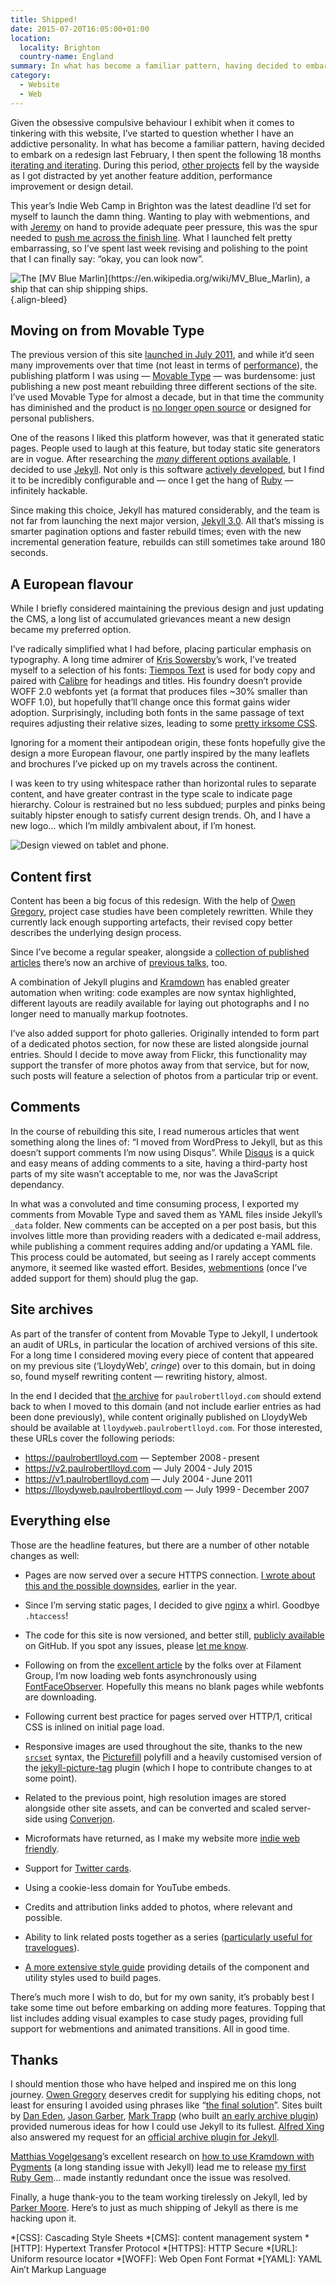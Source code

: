 ```yaml
---
title: Shipped!
date: 2015-07-20T16:05:00+01:00
location:
  locality: Brighton
  country-name: England
summary: In what has become a familiar pattern, having decided to embark on a redesign last February, I then spent the following 18 months iterating and iterating. Now, after many missed deadlines, I have finally launched my new site.
category:
  - Website
  - Web
---
```

Given the obsessive compulsive behaviour I exhibit when it comes to tinkering with this website, I’ve started to question whether I have an addictive personality. In what has become a familiar pattern, having decided to embark on a redesign last February, I then spent the following 18 months [iterating and iterating][1]. During this period, [other projects][2] fell by the wayside as I got distracted by yet another feature addition, performance improvement or design detail.

This year’s Indie Web Camp in Brighton was the latest deadline I’d set for myself to launch the damn thing. Wanting to play with webmentions, and with [Jeremy][3] on hand to provide adequate peer pressure, this was the spur needed to [push me across the finish line][4]. What I launched felt pretty embarrassing, so I’ve spent last week revising and polishing to the point that I can finally say: “okay, you can look now”.

![](blue_marlin.jpg 'The [MV Blue Marlin](https://en.wikipedia.org/wiki/MV_Blue_Marlin), a ship that can ship shipping ships.')
{.align-bleed}

## Moving on from Movable Type

The previous version of this site [launched in July 2011][5], and while it’d seen many improvements over that time (not least in terms of [performance][6]), the publishing platform I was using — [Movable Type][7] — was burdensome: just publishing a new post meant rebuilding three different sections of the site. I’ve used Movable Type for almost a decade, but in that time the community has diminished and the product is [no longer open source][8] or designed for personal publishers.

One of the reasons I liked this platform however, was that it generated static pages. People used to laugh at this feature, but today static site generators are in vogue. After researching the [_many_ different options available][9], I decided to use [Jekyll][10]. Not only is this software [actively developed][11], but I find it to be incredibly configurable and — once I get the hang of [Ruby][12] — infinitely hackable.

Since making this choice, Jekyll has matured considerably, and the team is not far from launching the next major version, [Jekyll 3.0][13]. All that’s missing is smarter pagination options and faster rebuild times; even with the new incremental generation feature, rebuilds can still sometimes take around 180 seconds.

## A European flavour

While I briefly considered maintaining the previous design and just updating the CMS, a long list of accumulated grievances meant a new design became my preferred option.

I’ve radically simplified what I had before, placing particular emphasis on typography. A long time admirer of [Kris Sowersby][14]’s work, I’ve treated myself to a selection of his fonts: [Tiempos Text][15] is used for body copy and paired with [Calibre][16] for headings and titles. His foundry doesn’t provide WOFF 2.0 webfonts yet (a format that produces files ~30% smaller than WOFF 1.0), but hopefully that’ll change once this format gains wider adoption. Surprisingly, including both fonts in the same passage of text requires adjusting their relative sizes, leading to some [pretty irksome CSS][17].

Ignoring for a moment their antipodean origin, these fonts hopefully give the design a more European flavour, one partly inspired by the many leaflets and brochures I’ve picked up on my travels across the continent.

I was keen to try using whitespace rather than horizontal rules to separate content, and have greater contrast in the type scale to indicate page hierarchy. Colour is restrained but no less subdued; purples and pinks being suitably hipster enough to satisfy current design trends. Oh, and I have a new logo… which I’m mildly ambivalent about, if I’m honest.

![](design.png 'Design viewed on tablet and phone.')

## Content first

Content has been a big focus of this redesign. With the help of [Owen Gregory][18], project case studies have been completely rewritten. While they currently lack enough supporting artefacts, their revised copy better describes the underlying design process.

Since I’ve become a regular speaker, alongside a [collection of published articles][19] there’s now an archive of [previous talks][20], too.

A combination of Jekyll plugins and [Kramdown][21] has enabled greater automation when writing: code examples are now syntax highlighted, different layouts are readily available for laying out photographs and I no longer need to manually markup footnotes.

I’ve also added support for photo galleries. Originally intended to form part of a dedicated photos section, for now these are listed alongside journal entries. Should I decide to move away from Flickr, this functionality may support the transfer of more photos away from that service, but for now, such posts will feature a selection of photos from a particular trip or event.

## Comments

In the course of rebuilding this site, I read numerous articles that went something along the lines of: “I moved from WordPress to Jekyll, but as this doesn’t support comments I’m now using Disqus”. While [Disqus][22] is a quick and easy means of adding comments to a site, having a third-party host parts of my site wasn’t acceptable to me, nor was the JavaScript dependancy.

In what was a convoluted and time consuming process, I exported my comments from Movable Type and saved them as YAML files inside Jekyll’s `_data` folder. New comments can be accepted on a per post basis, but this involves little more than providing readers with a dedicated e-mail address, while publishing a comment requires adding and/or updating a YAML file. This process could be automated, but seeing as I rarely accept comments anymore, it seemed like wasted effort. Besides, [webmentions][23] (once I’ve added support for them) should plug the gap.

## Site archives

As part of the transfer of content from Movable Type to Jekyll, I undertook an audit of URLs, in particular the location of archived versions of this site. For a long time I considered moving every piece of content that appeared on my previous site (‘LloydyWeb’, *cringe*) over to this domain, but in doing so, found myself rewriting content — rewriting history, almost.

In the end I decided that [the archive][24] for `paulrobertlloyd.com` should extend back to when I moved to this domain (and not include earlier entries as had been done previously), while content originally published on LloydyWeb should be available at `lloydyweb.paulrobertlloyd.com`. For those interested, these URLs cover the following periods:

* <https://paulrobertlloyd.com> — September 2008 - present
* <https://v2.paulrobertlloyd.com> — July 2004 - July 2015
* <https://v1.paulrobertlloyd.com> — July 2004 - June 2011
* <https://lloydyweb.paulrobertlloyd.com> — July 1999 - December 2007

## Everything else

Those are the headline features, but there are a number of other notable changes as well:

* Pages are now served over a secure HTTPS connection. [I wrote about this and the possible downsides][25], earlier in the year.

* Since I’m serving static pages, I decided to give [nginx][26] a whirl. Goodbye `.htaccess`!

* The code for this site is now versioned, and better still, [publicly available][27] on GitHub. If you spot any issues, please [let me know][28].

* Following on from the [excellent article][29] by the folks over at Filament Group, I’m now loading web fonts asynchronously using [FontFaceObserver][30]. Hopefully this means no blank pages while webfonts are downloading.

* Following current best practice for pages served over HTTP/1, critical CSS is inlined on initial page load.

* Responsive images are used throughout the site, thanks to the new [`srcset`][31] syntax, the [Picturefill][32] polyfill and a heavily customised version of the [jekyll-picture-tag][33] plugin (which I hope to contribute changes to at some point).

* Related to the previous point, high resolution images are stored alongside other site assets, and can be converted and scaled server-side using [Converjon][34].

* Microformats have returned, as I make my website more [indie web friendly][35].

* Support for [Twitter cards][36].

* Using a cookie-less domain for YouTube embeds.

* Credits and attribution links added to photos, where relevant and possible.

* Ability to link related posts together as a series ([particularly useful for travelogues][37]).

* [A more extensive style guide][38] providing details of the component and utility styles used to build pages.

There’s much more I wish to do, but for my own sanity, it’s probably best I take some time out before embarking on adding more features. Topping that list includes adding visual examples to case study pages, providing full support for webmentions and animated transitions. All in good time.

## Thanks

I should mention those who have helped and inspired me on this long journey. [Owen Gregory][39] deserves credit for supplying his editing chops, not least for ensuring I avoided using phrases like “[the final solution][40]”. Sites built by [Dan Eden][41], [Jason Garber][42], [Mark Trapp][43] (who built [an early archive plugin][44]) provided numerous ideas for how I could use Jekyll to its fullest. [Alfred Xing][45] also answered my request for an [official archive plugin for Jekyll][46].

[Matthias Vogelgesang][47]’s excellent research on [how to use Kramdown with Pygments][48] (a long standing issue with Jekyll) lead me to release [my first Ruby Gem][49]… made instantly redundant once the issue was resolved.

Finally, a huge thank-you to the team working tirelessly on Jekyll, led by [Parker Moore][50]. Here’s to just as much shipping of Jekyll as there is me hacking upon it.

[1]: https://github.com/paulrobertlloyd/paulrobertlloyd-v3/commits/master
[2]: https://bradshaws.guide
[3]: https://adactio.com
[4]: /2015/07/webmentions
[5]: /2011/07/new_and_improved
[6]: /2012/12/trimming_even_more_fat
[7]: https://movabletype.org
[8]: https://movabletype.org/news/2013/07/clarifying_changes_to_movable_type_starting_with_mt6.html
[9]: https://staticsitegenerators.net
[10]: https://jekyllrb.com/
[11]: https://github.com/jekyll/jekyll
[12]: https://www.ruby-lang.org/en/
[13]: https://byparker.com/blog/2014/jekyll-3-the-road-ahead
[14]: https://klim.co.nz
[15]: https://klim.co.nz/retail-fonts/tiempos-text/
[16]: https://klim.co.nz/retail-fonts/calibre/
[17]: https://github.com/paulrobertlloyd/paulrobertlloyd-v3/blob/51b7f70df06ff377db82c4d922754eef29b05dff/source/assets/_stylesheets/scopes/_prose.scss#L76
[18]: https://fullcreammilk.co.uk
[19]: https://v3.paulrobertlloyd.com/articles/
[20]: https://v3.paulrobertlloyd.com/talks/
[21]: https://kramdown.gettalong.org

[22]: https://disqus.com
[23]: https://indieweb.org/Webmention
[24]: https://v3.paulrobertlloyd.com/archive
[25]: https://paulrobertlloyd.com/2015/05/https_compression
[26]: https://nginx.org
[27]: https://github.com/paulrobertlloyd/paulrobertlloyd-v3
[28]: https://github.com/paulrobertlloyd/paulrobertlloyd-v3/issues
[29]: https://www.filamentgroup.com/lab/font-events.html
[30]: https://github.com/bramstein/fontfaceobserver
[31]: https://www.w3.org/TR/html-srcset/
[32]: https://scottjehl.github.com/picturefill/
[33]: https://github.com/robwierzbowski/jekyll-picture-tag
[34]: https://github.com/berlinonline/converjon
[35]: https://indiewebify.me
[36]: https://dev.twitter.com/cards/overview
[37]: https://v3.paulrobertlloyd.com/2009/12/ending_the_decade_down_under
[38]: https://v3.paulrobertlloyd.com/styleguide/
[39]: https://fullcreammilk.co.uk
[40]: https://en.wikipedia.org/wiki/Final_Solution
[41]: https://daneden.me
[42]: https://sixtwothree.org
[43]: https://marktrapp.com
[44]: https://marktrapp.com/projects/jekyll-archive/
[45]: https://alfredxing.com
[46]: https://github.com/jekyll/jekyll-archives
[47]: https://bloerg.net
[48]: https://bloerg.net/2013/03/07/using-kramdown-instead-of-maruku.html
[49]: https://github.com/paulrobertlloyd/jekyll-pypedown
[50]: https://byparker.com

*[CSS]: Cascading Style Sheets
*[CMS]: content management system
*[HTTP]: Hypertext Transfer Protocol
*[HTTPS]: HTTP Secure
*[URL]: Uniform resource locator
*[WOFF]: Web Open Font Format
*[YAML]: YAML Ain’t Markup Language
